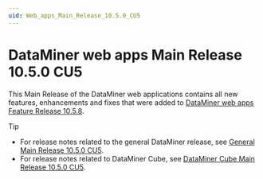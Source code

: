 ```yaml
---
uid: Web_apps_Main_Release_10.5.0_CU5
---
```


# DataMiner web apps Main Release 10.5.0 CU5

This Main Release of the DataMiner web applications contains all new features, enhancements and fixes that were added to [DataMiner web apps Feature Release 10.5.8](xref:Web_apps_Feature_Release_10.5.8).

> [!TIP]
>
> - For release notes related to the general DataMiner release, see [General Main Release 10.5.0 CU5](xref:General_Main_Release_10.5.0_CU5).
> - For release notes related to DataMiner Cube, see [DataMiner Cube Main Release 10.5.0 CU5](xref:Cube_Main_Release_10.5.0_CU5).
